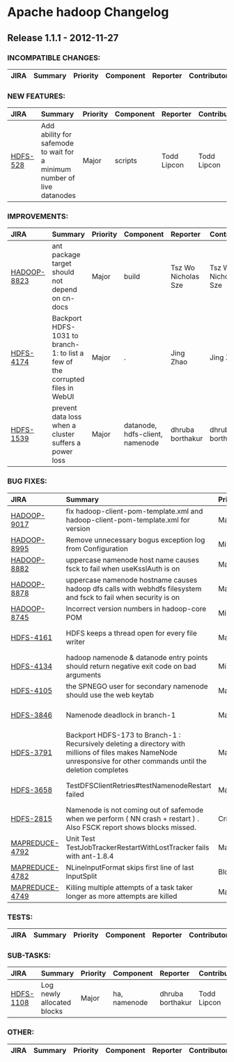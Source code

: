 
<!---
# Licensed to the Apache Software Foundation (ASF) under one
# or more contributor license agreements.  See the NOTICE file
# distributed with this work for additional information
# regarding copyright ownership.  The ASF licenses this file
# to you under the Apache License, Version 2.0 (the
# "License"); you may not use this file except in compliance
# with the License.  You may obtain a copy of the License at
#
#     http://www.apache.org/licenses/LICENSE-2.0
#
# Unless required by applicable law or agreed to in writing, software
# distributed under the License is distributed on an "AS IS" BASIS,
# WITHOUT WARRANTIES OR CONDITIONS OF ANY KIND, either express or implied.
# See the License for the specific language governing permissions and
# limitations under the License.
-->
# Apache hadoop Changelog

## Release 1.1.1 - 2012-11-27

### INCOMPATIBLE CHANGES:

| JIRA | Summary | Priority | Component | Reporter | Contributor |
|:---- |:---- | :--- |:---- |:---- |:---- |


### NEW FEATURES:

| JIRA | Summary | Priority | Component | Reporter | Contributor |
|:---- |:---- | :--- |:---- |:---- |:---- |
| [HDFS-528](https://issues.apache.org/jira/browse/HDFS-528) | Add ability for safemode to wait for a minimum number of live datanodes |  Major | scripts | Todd Lipcon | Todd Lipcon |


### IMPROVEMENTS:

| JIRA | Summary | Priority | Component | Reporter | Contributor |
|:---- |:---- | :--- |:---- |:---- |:---- |
| [HADOOP-8823](https://issues.apache.org/jira/browse/HADOOP-8823) | ant package target should not depend on cn-docs |  Major | build | Tsz Wo Nicholas Sze | Tsz Wo Nicholas Sze |
| [HDFS-4174](https://issues.apache.org/jira/browse/HDFS-4174) | Backport HDFS-1031 to branch-1: to list a few of the corrupted files in WebUI |  Major | . | Jing Zhao | Jing Zhao |
| [HDFS-1539](https://issues.apache.org/jira/browse/HDFS-1539) | prevent data loss when a cluster suffers a power loss |  Major | datanode, hdfs-client, namenode | dhruba borthakur | dhruba borthakur |


### BUG FIXES:

| JIRA | Summary | Priority | Component | Reporter | Contributor |
|:---- |:---- | :--- |:---- |:---- |:---- |
| [HADOOP-9017](https://issues.apache.org/jira/browse/HADOOP-9017) | fix hadoop-client-pom-template.xml and hadoop-client-pom-template.xml for version |  Major | build | Giridharan Kesavan | Giridharan Kesavan |
| [HADOOP-8995](https://issues.apache.org/jira/browse/HADOOP-8995) | Remove unnecessary bogus exception log from Configuration |  Minor | . | Jing Zhao | Jing Zhao |
| [HADOOP-8882](https://issues.apache.org/jira/browse/HADOOP-8882) | uppercase namenode host name causes fsck to fail when useKsslAuth is on |  Major | . | Arpit Gupta | Arpit Gupta |
| [HADOOP-8878](https://issues.apache.org/jira/browse/HADOOP-8878) | uppercase namenode hostname causes hadoop dfs calls with webhdfs filesystem and fsck to fail when security is on |  Major | . | Arpit Gupta | Arpit Gupta |
| [HADOOP-8745](https://issues.apache.org/jira/browse/HADOOP-8745) | Incorrect version numbers in hadoop-core POM |  Minor | . | Matthias Friedrich | Matthias Friedrich |
| [HDFS-4161](https://issues.apache.org/jira/browse/HDFS-4161) | HDFS keeps a thread open for every file writer |  Major | hdfs-client | Suresh Srinivas | Tsz Wo Nicholas Sze |
| [HDFS-4134](https://issues.apache.org/jira/browse/HDFS-4134) | hadoop namenode & datanode entry points should return negative exit code on bad arguments |  Minor | namenode | Steve Loughran |  |
| [HDFS-4105](https://issues.apache.org/jira/browse/HDFS-4105) | the SPNEGO user for secondary namenode should use the web keytab |  Major | . | Arpit Gupta | Arpit Gupta |
| [HDFS-3846](https://issues.apache.org/jira/browse/HDFS-3846) | Namenode deadlock in branch-1 |  Major | namenode | Tsz Wo Nicholas Sze | Brandon Li |
| [HDFS-3791](https://issues.apache.org/jira/browse/HDFS-3791) | Backport HDFS-173 to Branch-1 :  Recursively deleting a directory with millions of files makes NameNode unresponsive for other commands until the deletion completes |  Major | namenode | Uma Maheswara Rao G | Uma Maheswara Rao G |
| [HDFS-3658](https://issues.apache.org/jira/browse/HDFS-3658) | TestDFSClientRetries#testNamenodeRestart failed |  Major | . | Eli Collins | Tsz Wo Nicholas Sze |
| [HDFS-2815](https://issues.apache.org/jira/browse/HDFS-2815) | Namenode is not coming out of safemode when we perform ( NN crash + restart ) .  Also FSCK report shows blocks missed. |  Critical | namenode | Uma Maheswara Rao G | Uma Maheswara Rao G |
| [MAPREDUCE-4792](https://issues.apache.org/jira/browse/MAPREDUCE-4792) | Unit Test TestJobTrackerRestartWithLostTracker fails with ant-1.8.4 |  Major | test | Amir Sanjar | Amir Sanjar |
| [MAPREDUCE-4782](https://issues.apache.org/jira/browse/MAPREDUCE-4782) | NLineInputFormat skips first line of last InputSplit |  Blocker | client | Mark Fuhs | Mark Fuhs |
| [MAPREDUCE-4749](https://issues.apache.org/jira/browse/MAPREDUCE-4749) | Killing multiple attempts of a task taker longer as more attempts are killed |  Major | . | Arpit Gupta | Arpit Gupta |


### TESTS:

| JIRA | Summary | Priority | Component | Reporter | Contributor |
|:---- |:---- | :--- |:---- |:---- |:---- |


### SUB-TASKS:

| JIRA | Summary | Priority | Component | Reporter | Contributor |
|:---- |:---- | :--- |:---- |:---- |:---- |
| [HDFS-1108](https://issues.apache.org/jira/browse/HDFS-1108) | Log newly allocated blocks |  Major | ha, namenode | dhruba borthakur | Todd Lipcon |


### OTHER:

| JIRA | Summary | Priority | Component | Reporter | Contributor |
|:---- |:---- | :--- |:---- |:---- |:---- |


